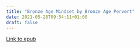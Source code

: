```yaml
---
title: "Bronze Age Mindset by Bronze Age Pervert"
date: 2021-05-28T09:54:11+01:00
draft: false
---
```


[Link to epub](/rdk_website/books/bronze_age_mindset.epub)